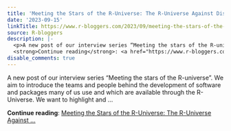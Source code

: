 ```yaml
---
title: 'Meeting the Stars of the R-Universe: The R-Universe Against Diseases.'
date: '2023-09-15'
linkTitle: https://www.r-bloggers.com/2023/09/meeting-the-stars-of-the-r-universe-the-r-universe-against-diseases/
source: R-bloggers
description: |-
  <p>A new post of our interview series “Meeting the stars of the R-universe”. We aim to introduce the teams and people behind the development of software and packages many of us use and which are available through the R-Universe. We want to highlight and ...</p>
  <strong>Continue reading</strong>: <a href="https://www.r-bloggers.com/2023/09/meeting-the-stars-of-the-r-universe-the-r-universe-against-diseases/">Meeting the Stars of the R-Universe: The R-Universe Against ...
disable_comments: true
---
```

<p>A new post of our interview series “Meeting the stars of the R-universe”. We aim to introduce the teams and people behind the development of software and packages many of us use and which are available through the R-Universe. We want to highlight and ...</p>
<strong>Continue reading</strong>: <a href="https://www.r-bloggers.com/2023/09/meeting-the-stars-of-the-r-universe-the-r-universe-against-diseases/">Meeting the Stars of the R-Universe: The R-Universe Against ...